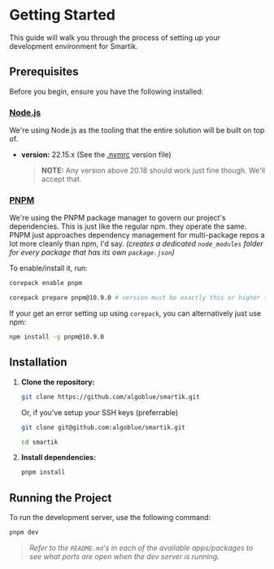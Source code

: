 # Getting Started

This guide will walk you through the process of setting up your development environment for Smartik.

## Prerequisites

Before you begin, ensure you have the following installed:

### [Node.js](https://nodejs.org/)

We're using Node.js as the tooling that the entire solution will be built on top of.

- **version:** 22.15.x (See the [.nvmrc](../.nvmrc) version file)
   > **NOTE:** Any version above 20.18 should work just fine though. We'll accept that.

### [PNPM](https://pnpm.io/)

We're using the PNPM package manager to govern our project's dependencies. This is just like the regular npm. they operate the same.
PNPM just approaches dependency management for multi-package repos a lot more cleanly than npm, I'd say. _(creates a dedicated `node_modules` folder for every package that has its own `package.json`)_

To enable/install it, run:

```bash
corepack enable pnpm
```

```bash
corepack prepare pnpm@10.9.0 # version must be exactly this or higher to avoid compatibility with Turborepo
```

If your get an error setting up using `corepack`, you can alternatively just use npm:

```bash
npm install -g pnpm@10.9.0
```

## Installation

1. **Clone the repository:**

   ```bash
   git clone https://github.com/algoblue/smartik.git
   ```

   Or, if you've setup your SSH keys (preferrable)

   ```bash
   git clone git@github.com:algoblue/smartik.git
   ```

   ```bash
   cd smartik
   ```

1. **Install dependencies:**

   ```bash
   pnpm install
   ```

## Running the Project

To run the development server, use the following command:

```bash
pnpm dev
```

> _Refer to the `README.md`'s in each of the available apps/packages to see what ports are open when the dev server is running._

